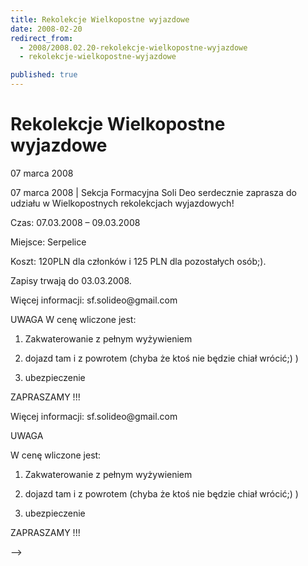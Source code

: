 ```yaml
---
title: Rekolekcje Wielkopostne wyjazdowe
date: 2008-02-20
redirect_from: 
  - 2008/2008.02.20-rekolekcje-wielkopostne-wyjazdowe
  - rekolekcje-wielkopostne-wyjazdowe

published: true
---
```




# Rekolekcje Wielkopostne wyjazdowe

<time>07 marca 2008</time>

07 marca 2008 | 
Sekcja Formacyjna Soli Deo serdecznie zaprasza do udziału w Wielkopostnych rekolekcjach wyjazdowych!

Czas: 07.03.2008 &#8211; 09.03.2008 

Miejsce: Serpelice 

Koszt: 120PLN dla członków i 125 PLN dla pozostałych osób;). 

Zapisy trwają do 03.03.2008. 

<!--/-->Więcej informacji: sf.solideo@gmail.com 

UWAGA 
W cenę wliczone jest:

1. Zakwaterowanie z pełnym wyżywieniem

2. dojazd tam i z powrotem (chyba że ktoś nie będzie chiał wrócić;) )

3. ubezpieczenie

ZAPRASZAMY !!! 

         

         


<!--CONTENT FROM OLD SERVER (jos before 2013): 07 marca 2008 | 
Sekcja Formacyjna Soli Deo serdecznie zaprasza do udziału w Wielkopostnych rekolekcjach wyjazdowych!

Czas: 07.03.2008 &#8211; 09.03.2008 

Miejsce: Serpelice 

Koszt: 120PLN dla członków i 125 PLN dla pozostałych osób;). 

Zapisy trwają do 03.03.2008. 

<!--/-->Więcej informacji: sf.solideo@gmail.com 

UWAGA 


W cenę wliczone jest:

1. Zakwaterowanie z pełnym wyżywieniem

2. dojazd tam i z powrotem (chyba że ktoś nie będzie chiał wrócić;) )

3. ubezpieczenie



ZAPRASZAMY !!! 

         

         

-->

<!--{{json:{"created_date":"2008-02-20 00:15:11","publish_down":"0000-00-00 00:00:00","id":"565"}}}-->